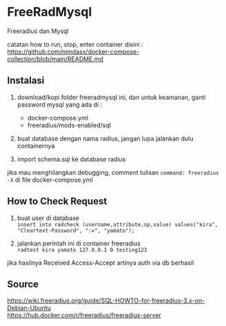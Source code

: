 # FreeRadMysql

Freeradius dan Mysql

catatan how to run, stop, enter container disini :  
https://github.com/nimdasx/docker-compose-collection/blob/main/README.md

## Instalasi

1. download/kopi folder freeradmysql ini, dan untuk keamanan, ganti password mysql yang ada di :  
    - docker-compose.yml
    - freeradius/mods-enabled/sql

2. buat database dengan nama radius, jangan lupa jalankan dulu containernya  

3. import schema.sql ke database radius  

jika mau menghilangkan debugging, comment tulisan `command: freeradius -X` di file docker-compose.yml

## How to Check Request

1. buat user di database  
    `insert into radcheck (username,attribute,op,value) values("kira", "Cleartext-Password", ":=", "yamato");`

2. jalankan perintah ini di container freeradius  
    `radtest kira yamato 127.0.0.1 0 testing123`

jika hasilnya Received Access-Accept artinya auth via db berhasil

## Source
https://wiki.freeradius.org/guide/SQL-HOWTO-for-freeradius-3.x-on-Debian-Ubuntu  
https://hub.docker.com/r/freeradius/freeradius-server